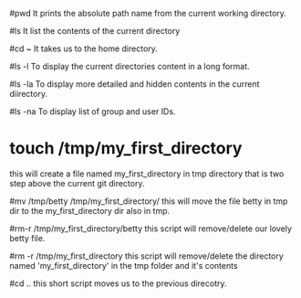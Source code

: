 #pwd
It prints the absolute path name from the current working directory.

#ls
It list the contents of the current directory

#cd ~
It takes us to the home directory.

#ls -l
To display the current directories content in a long format.

#ls -la
To display more detailed and hidden contents in the current diirectory.

#ls -na
To display list of group and user IDs.

# touch /tmp/my_first_directory 
this will create a file named my_first_directory in tmp directory that is two step above the current git directory.

#mv /tmp/betty /tmp/my_first_directory/
this will move the file betty in tmp dir to the my_first_directory dir also in tmp.

#rm-r /tmp/my_first_directory/betty
this script will remove/delete our lovely betty file.

#rm -r /tmp/my_first_directory
this script will remove/delete the directory named 'my_first_directory' in the tmp folder and it's contents

#cd ..
this short script moves us to the previous direcotry.
